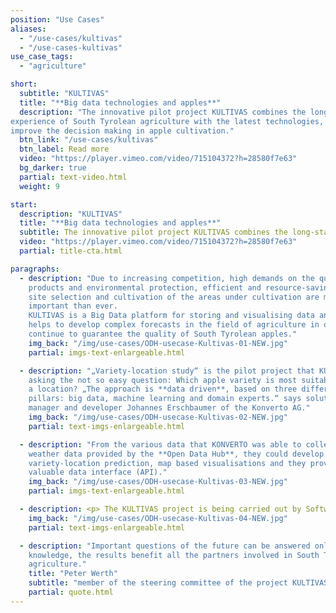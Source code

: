 ```yaml
---
position: "Use Cases"
aliases:
  - "/use-cases/kultivas"
  - "/use-cases-kultivas"
use_case_tags:
  - "agriculture"

short:
  subtitle: "KULTIVAS"
  title: "**Big data technologies and apples**"
  description: "The innovative pilot project KULTIVAS combines the long-standing
experience of South Tyrolean agriculture with the latest technologies, to
improve the decision making in apple cultivation."
  btn_link: "/use-cases/kultivas"
  btn_label: Read more
  video: "https://player.vimeo.com/video/715104372?h=28580f7e63"
  bg_darker: true
  partial: text-video.html
  weight: 9

start:
  description: "KULTIVAS"
  title: "**Big data technologies and apples**"
  subtitle: The innovative pilot project KULTIVAS combines the long-standing experience of South Tyrolean agriculture with the latest technologies, to improve the decision making in apple cultivation.
  video: "https://player.vimeo.com/video/715104372?h=28580f7e63"
  partial: title-cta.html

paragraphs:
  - description: "Due to increasing competition, high demands on the quality of the
    products and environmental protection, efficient and resource-saving
    site selection and cultivation of the areas under cultivation are more
    important than ever.
    KULTIVAS is a Big Data platform for storing and visualising data and
    helps to develop complex forecasts in the field of agriculture in order to
    continue to guarantee the quality of South Tyrolean apples."
    img_back: "/img/use-cases/ODH-usecase-Kultivas-01-NEW.jpg"
    partial: imgs-text-enlargeable.html

  - description: "„Variety-location study“ is the pilot project that KULTIVAS started with,
    asking the not so easy question: Which apple variety is most suitable for
    a location? „The approach is **data driven**, based on three different
    pillars: big data, machine learning and domain experts.“ says solution
    manager and developer Johannes Erschbaumer of the Konverto AG."
    img_back: "/img/use-cases/ODH-usecase-Kultivas-02-NEW.jpg"
    partial: text-imgs-enlargeable.html

  - description: "From the various data that KONVERTO was able to collect, including
    weather data provided by the **Open Data Hub**, they could develop a
    variety-location prediction, map based visualisations and they provide a
    valuable data interface (API)."
    img_back: "/img/use-cases/ODH-usecase-Kultivas-03-NEW.jpg"
    partial: imgs-text-enlargeable.html

  - description: <p> The KULTIVAS project is being carried out by Software and cloud from the private sector of the IT company <a href="https://konverto.eu" target="_blank">KONVERTO AG</a> in cooperation with researchers and agronomists from leading institutes (Laimburg, Eurac Research) who enrich the project with their agronomic knowledge.</p>
    img_back: "/img/use-cases/ODH-usecase-Kultivas-04-NEW.jpg"
    partial: text-imgs-enlargeable.html

  - description: "Important questions of the future can be answered only by pooling
    knowledge, the results benefit all the partners involved in South Tyrolean
    agriculture."
    title: "Peter Werth"
    subtitle: "member of the steering committee of the project KULTIVAS"
    partial: quote.html
---
```


